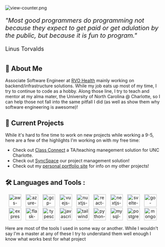 <img src="https://komarev.com/ghpvc/?username=DylanHalstead&style=flat&color=blueviolet&label=Profile+Views" alt="view-counter.png"/>
<div style="margin-bottom:40px;font-size:20px">
  <p margin-bottom:5px;"><i>"Most good programmers do programming not because they expect to get paid or get adulation by the public, but because it is fun to program."</i></p>
  <p style="font-size:.9em;">Linus Torvalds</p>
</div>

## 🤔 About Me
Associate Software Engineer at [RVO Health](https://www.rvohealth.com/) mainly working on backend/infrastructure solutions. While my job eats up most of my time, I try to continue to code as a hobby. Along those line, I try to teach and mentor at my alma mater, the University of North Carolina @ Charlotte, so I can help those not fall into the same pitfall I did (as well as show them why software engineering is awesome)!

## 🚀 Current Projects
While it's hard to fine time to work on new projects while working a 9-5, here are a few of the highlights I'm working on with my free time:
* Check out [Class Connect](https://github.com/DylanHalstead/ClassConnect) a TA/teaching manegement solution for UNC Charlotte.
* Check out [SyncSpace](https://github.com/Sync-Space-49) our project management solution!
* Check out my [personal portfolio site](https://dylanhalstead.com/) for info on my other projects!

## 🛠️ Languages and Tools :
<div align="center">
  <img src="https://cdn.jsdelivr.net/gh/devicons/devicon@latest/icons/amazonwebservices/amazonwebservices-plain-wordmark.svg" width="40px" alt="aws-original.svg" style="margin-right:10px;" />
  <img src="https://cdn.jsdelivr.net/gh/devicons/devicon/icons/azure/azure-original.svg" width="40px" alt="azure-original.svg" style="margin-right:10px;"/>
  <img src="https://cdn.jsdelivr.net/gh/devicons/devicon/icons/googlecloud/googlecloud-original.svg" width="40px" alt="gcp-original.svg" style="margin-right:10px;"/>
  <img src="https://cdn.jsdelivr.net/gh/devicons/devicon/icons/vuejs/vuejs-original.svg" width="40px" alt="vuejs-original.svg" style="margin-right:10px;"/>
  <img src="https://cdn.jsdelivr.net/gh/devicons/devicon/icons/nuxtjs/nuxtjs-original.svg" width="40px" alt="nuxtjs-original.svg" style="margin-right:10px;"/>
  <img src="https://cdn.jsdelivr.net/gh/devicons/devicon/icons/react/react-original.svg" width="40px" alt="react-original.svg" style="margin-right:10px;"/>
  <img src="https://cdn.jsdelivr.net/gh/devicons/devicon/icons/nextjs/nextjs-original.svg" width="40px" alt="nextjs-original.svg" style="margin-right:10px;"/>
  <img src="https://cdn.jsdelivr.net/gh/devicons/devicon@latest/icons/svelte/svelte-original.svg" width="40px" alt="svelte-original.svg" style="margin-right:10px"; />
  <img src="https://cdn.jsdelivr.net/gh/devicons/devicon/icons/go/go-original-wordmark.svg" width="40px" alt="go-original-wordmark.svg" style="margin-right:10px;" />
  <img src="https://cdn.jsdelivr.net/gh/devicons/devicon/icons/express/express-original.svg" width="40px" alt="express-original.svg" style="margin-right:10px;">
  <img src="https://cdn.jsdelivr.net/gh/devicons/devicon/icons/flask/flask-original.svg" width="40px" alt="flask-original.svg" style="margin-right:10px;"/>
  <img src="https://cdn.jsdelivr.net/gh/devicons/devicon/icons/typescript/typescript-original.svg" width="40px" alt="typescript-original.svg" style="margin-right:10px;"/>
  <img src="https://cdn.jsdelivr.net/gh/devicons/devicon/icons/javascript/javascript-original.svg" width="40px" alt="javascript-original.svg" style="margin-right:10px;"/>
  <img src="https://cdn.jsdelivr.net/gh/devicons/devicon@latest/icons/tailwindcss/tailwindcss-original.svg" width="40px" alt="tailwindcss-plain.svg" style="margin-right:10px;"/>
  <img src="https://cdn.jsdelivr.net/gh/devicons/devicon/icons/python/python-original.svg" width="40px" alt="python-original.svg" style="margin-right:10px;"/>
  <img src="https://cdn.jsdelivr.net/gh/devicons/devicon/icons/mysql/mysql-original.svg" width="40px" alt="mysql-original.svg" style="margin-right:10px;"/>
  <img src="https://cdn.jsdelivr.net/gh/devicons/devicon/icons/postgresql/postgresql-original.svg" width="40px" alt="postgresql-original.svg" style="margin-right:10px;"/>
  <img src="https://cdn.jsdelivr.net/gh/devicons/devicon/icons/mongodb/mongodb-plain.svg" width="40px" alt="mongodb-plain.svg" style="margin-right:10px;"/>
</div>

Here are most of the tools I used in some way or another. While I wouldn't say I'm a master at any of these I try to understand them well enough I know what works best for what project
